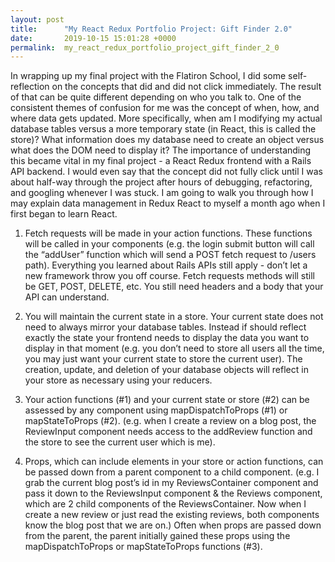 ```yaml
---
layout: post
title:      "My React Redux Portfolio Project: Gift Finder 2.0"
date:       2019-10-15 15:01:28 +0000
permalink:  my_react_redux_portfolio_project_gift_finder_2_0
---
```



In wrapping up my final project with the Flatiron School, I did some self-reflection on the concepts that did and did not click immediately. The result of that can be quite different depending on who you talk to. One of the consistent themes of confusion for me was the concept of when, how, and where data gets updated. More specifically, when am I modifying my actual database tables versus a more temporary state (in React, this is called the store)? What information does my database need to create an object versus what does the DOM need to display it? The importance of understanding this became vital in my final project - a React Redux frontend with a Rails API backend. I would even say that the concept did not fully click until I was about half-way through the project after hours of debugging, refactoring, and googling whenever I was stuck. I am going to walk you through how I may explain data management in Redux React to myself a month ago when I first began to learn React. 

1. Fetch requests will be made in your action functions. These functions will be called in your components (e.g. the login submit button will call the “addUser” function which will send a POST fetch request to /users path). Everything you learned about Rails APIs still apply - don’t let a new framework throw you off course. Fetch requests methods will still be GET, POST, DELETE, etc. You still need headers and a body that your API can understand. 

2. You will maintain the current state in a store. Your current state does not need to always mirror your database tables. Instead if should reflect exactly the state your frontend needs to display the data you want to display in that moment (e.g. you don’t need to store all users all the time, you may just want your current state to store the current user). The creation, update, and deletion of your database objects will reflect in your store as necessary using your reducers. 

3. Your action functions (#1) and your current state or store (#2) can be assessed by any component using mapDispatchToProps (#1) or mapStateToProps (#2). (e.g. when I create a review on a blog post, the ReviewInput component needs access to the addReview function and the store to see the current user which is me). 

4. Props, which can include elements in your store or action functions, can be passed down from a parent component to a child component. (e.g. I grab the current blog post’s id in my ReviewsContainer component and pass it down to the ReviewsInput component & the Reviews component, which are 2 child components of the ReviewsContainer. Now when I create a new review or just read the existing reviews, both components know the blog post that we are on.) Often when props are passed down from the parent, the parent initially gained these props using the mapDispatchToProps or mapStateToProps functions (#3). 

